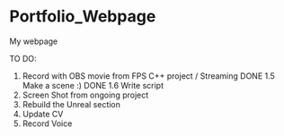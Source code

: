 # Portfolio_Webpage
 My webpage

 TO DO:
 1. Record with OBS movie from FPS C++ project / Streaming DONE
 1.5 Make a scene :) DONE
 1.6 Write script
 2. Screen Shot from ongoing project
 3. Rebuild the Unreal section
 4. Update CV
 5. Record Voice